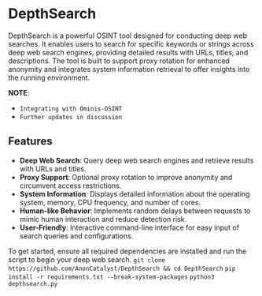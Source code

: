 # DepthSearch

DepthSearch is a powerful OSINT tool designed for conducting deep web searches. It enables users to search for specific keywords or strings across deep web search engines, providing detailed results with URLs, titles, and descriptions. The tool is built to support proxy rotation for enhanced anonymity and integrates system information retrieval to offer insights into the running environment.

**NOTE**:
- ``Integrating with Ominis-OSINT``
- ``Further updates in discussion``

## Features

- **Deep Web Search**: Query deep web search engines and retrieve results with URLs and titles.
- **Proxy Support**: Optional proxy rotation to improve anonymity and circumvent access restrictions.
- **System Information**: Displays detailed information about the operating system, memory, CPU frequency, and number of cores.
- **Human-like Behavior**: Implements random delays between requests to mimic human interaction and reduce detection risk.
- **User-Friendly**: Interactive command-line interface for easy input of search queries and configurations.

To get started, ensure all required dependencies are installed and run the script to begin your deep web search.
``git clone https://github.com/AnonCatalyst/DepthSearch && cd DepthSearch``
``pip install -r requirements.txt --break-system-packages``
``python3 depthsearch.py``

